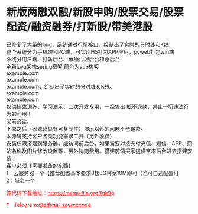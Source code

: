 # 新版两融双融/新股申购/股票交易/股票配资/融资融券/打新股/带美港股

已修复了大量的bug，系统通过行情接口，绘制出了实时的分时线和K线<br>整个系统分为手机端和PC端，可实现H5打包APP应用，pcweb打包win端<br>系统分用户端、打新后台、单独代理后台和总后台<br>全新java架构spring框架 前台为vue构架<br>example.com<br>example.com<br>example.com，绘制出了实时的分时线和K线。<br>example.com<br>example.com<br>仅供操盘训练、学习演示、二次开发专用，一经售出 概不退款，禁止一切违法行为的利用！<br>买前必读:<br>下单之后（因源码具有可复制性）演示以外的问题不予退款。<br>本源码支持客户各类功能需求二开（另外收费）<br>安装仅限搭建到服务器，能访问前后台，如果需要对接支付充值、短信、APP、网站名称及图片修改设置等，另外协商费用。搭建前请买家提供宝塔后台进去搭建安装！<br>客户必须【需要准备的东西】<br>1：云服务器一个【推荐配置基本要求8核8G带宽10M即可（也可自选配置）】<br>2：域名一个<br>


<p style="color: red;">源代码下载地址：<a href="https://mega-file.org/fqk9g" style="color: red;">https://mega-file.org/fqk9g</a></p><p style="color: red;"><img src="https://cdn-icons-png.flaticon.com/512/2111/2111646.png" alt="Telegram Icon" style="width: 16px; vertical-align: middle; margin-right: 5px;">Telegram:<a href="https://t.me/official_sourcecode" style="color: red;">@official_sourcecode</a></p>